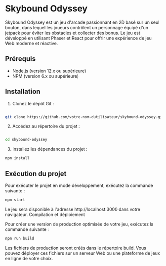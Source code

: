 # Skybound Odyssey

Skybound Odyssey est un jeu d'arcade passionnant en 2D basé sur un seul bouton, dans lequel les joueurs contrôlent un personnage équipé d'un jetpack pour éviter les obstacles et collecter des bonus. Le jeu est développé en utilisant Phaser et React pour offrir une expérience de jeu Web moderne et réactive.

## Prérequis

- Node.js (version 12.x ou supérieure)
- NPM (version 6.x ou supérieure)

## Installation

1. Clonez le dépôt Git :

```bash

git clone https://github.com/votre-nom-dutilisateur/skybound-odyssey.git
```
2. Accédez au répertoire du projet :

```bash

cd skybound-odyssey
```
3. Installez les dépendances du projet :

```bash
npm install
```

## Exécution du projet

Pour exécuter le projet en mode développement, exécutez la commande suivante :

```bash
npm start
```

Le jeu sera disponible à l'adresse http://localhost:3000 dans votre navigateur.
Compilation et déploiement

Pour créer une version de production optimisée de votre jeu, exécutez la commande suivante :

```bash
npm run build
```

Les fichiers de production seront créés dans le répertoire build. Vous pouvez déployer ces fichiers sur un serveur Web ou une plateforme de jeux en ligne de votre choix.
